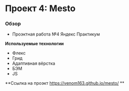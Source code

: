 # Проект 4: Mesto

### Обзор
* Проэктная работа №4 Яндекс Практикум

**Используемые технологии**

* Флекс
* Грид
* Адаптивная вёрстка
* БЭМ
* JS

**Ссылка на проэкт https://venom163.github.io/mesto/ **
